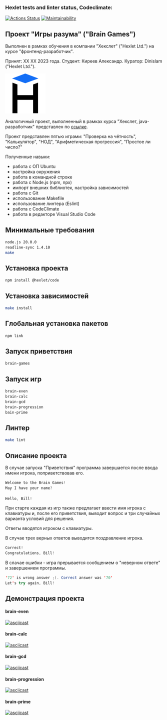 ### Hexlet tests and linter status, Codeclimate:
[![Actions Status](https://github.com/AlexanderKireev/frontend-project-44/workflows/hexlet-check/badge.svg)](https://github.com/AlexanderKireev/frontend-project-44/actions)
[![Maintainability](https://api.codeclimate.com/v1/badges/6086a9192ee52f151d84/maintainability)](https://codeclimate.com/github/AlexanderKireev/frontend-project-44/maintainability)

## Проект "Игры разума" ("Brain Games")
Выполнен в рамках обучения в компании "Хекслет" ("Hexlet Ltd.") на курсе "фронтенд-разработчик".

Принят: XX XX 2023 года. Студент: Киреев Александр. Куратор: Dinislam ("Hexlet Ltd.").

[![Hexlet Ltd. logo](https://raw.githubusercontent.com/Hexlet/assets/master/images/hexlet_logo128.png)](https://ru.hexlet.io/pages/about?utm_source=github&utm_medium=link&utm_campaign=java-package)

Аналогичный проект, выполненный в рамках курса "Хекслет, java-разработчик" представлен по [ссылке](https://github.com/AlexanderKireev/java-project-lvl1).

Проект представлен пятью играми: "Проверка на чётность", "Калькулятор", "НОД", "Арифметическая прогрессия", "Простое ли число?"

Полученные навыки:
- работа с ОП Ubuntu
- настройка окружения
- работа в командной строке
- работа с Node.js (npm, npx)
- импорт внешних библиотек, настройка зависимостей
- работа с Git
- использование Makefile
- использование линтера (Eslint)
- работа с CodeClimate
- работа в редакторе Visual Studio Code
## Минимальные требования
```sh
node.js 20.0.0
readline-sync 1.4.10
make
```
## Установка проекта
```sh
npm install @hexlet/code
```
## Установка зависимостей
```sh
make install
```
## Глобальная установка пакетов
```sh
npm link
```
## Запуск приветствия
```sh
brain-games
```
## Запуск игр
```sh
brain-even
brain-calc
brain-gcd
brain-progression
bain-prime
```
## Линтер
```sh
make lint
```
## Описание проекта
В случае запуска "Приветствия" программа завершается после ввода имени игрока, поприветствовав его.
```java
Welcome to the Brain Games!
May I have your name?

Hello, Bill!
```
При старте каждая из игр также предлагает ввести имя игрока с клавиатуры и, после его приветствия, выводит вопрос и три случайных варианта условий для решения.

Ответы вводятся игроком с клавиатуры.

В случае трех верных ответов выводится поздравление игрока. 
```java
Correct!
Congratulations, Bill! 
```
В слачае ошибки - игра прерывается сообщением о "неверном ответе" и завершением программы.
```java
'72' is wrong answer ;(. Correct answer was '70'
Let's try again, Bill!
```

## Демонстрация проекта
#### brain-even
[![asciicast](https://asciinema.org/a/610432.svg)](https://asciinema.org/a/610432)
#### brain-calc
[![asciicast](https://asciinema.org/a/610428.svg)](https://asciinema.org/a/610428)
#### brain-gcd
[![asciicast](https://asciinema.org/a/610440.svg)](https://asciinema.org/a/610440)
#### brain-progression
[![asciicast](https://asciinema.org/a/610416.svg)](https://asciinema.org/a/610416)
#### brain-prime
[![asciicast](https://asciinema.org/a/610435.svg)](https://asciinema.org/a/610435)
